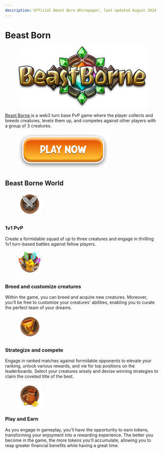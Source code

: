 ```yaml
---
description: Official Beast Born Whitepaper, last updated August 2024
---
```


# Beast Born

<figure><img src=".gitbook/assets/logo.png" alt=""><figcaption></figcaption></figure>

[Beast Borne ](https://beastborne.com/)is a web3 turn base PvP game where the player collects and breeds creatures, levels them up, and competes against other players with a group of 3 creatures.

<figure><img src=".gitbook/assets/play_now.png" alt="" width="300"><figcaption></figcaption></figure>

## Beast Borne World

<div align="left">

<figure><img src=".gitbook/assets/pvp_ico.png" alt="" width="80"><figcaption></figcaption></figure>

</div>

### 1v1 PvP

Create a formidable squad of up to three creatures and engage in thrilling 1v1 turn-based battles against fellow players.

<div align="left">

<figure><img src=".gitbook/assets/breed_and_customize_ico.png" alt="" width="80"><figcaption></figcaption></figure>

</div>

### Breed and customize creatures

Within the game, you can breed and acquire new creatures. Moreover, you'll be free to customize your creatures' abilities, enabling you to curate the perfect team of your dreams.

<div align="left">

<figure><img src=".gitbook/assets/strategize_and_compete_ico.png" alt="" width="80"><figcaption></figcaption></figure>

</div>

### Strategize and compete

Engage in ranked matches against formidable opponents to elevate your ranking, unlock various rewards, and vie for top positions on the leaderboards. Select your creatures wisely and devise winning strategies to claim the coveted title of the best.

<div align="left">

<figure><img src=".gitbook/assets/play_and_earn_ico.png" alt="" width="80"><figcaption></figcaption></figure>

</div>

### Play and Earn

As you engage in gameplay, you'll have the opportunity to earn tokens, transforming your enjoyment into a rewarding experience. The better you become in the game, the more tokens you'll accumulate, allowing you to reap greater financial benefits while having a great time.
